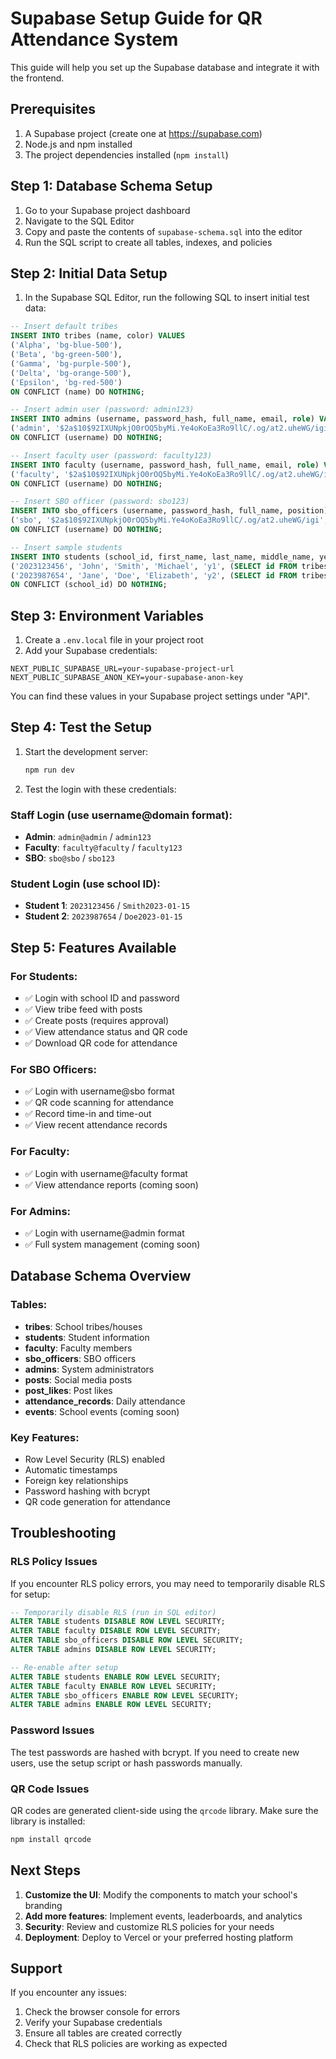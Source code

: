 # Supabase Setup Guide for QR Attendance System

This guide will help you set up the Supabase database and integrate it with the frontend.

## Prerequisites

1. A Supabase project (create one at https://supabase.com)
2. Node.js and npm installed
3. The project dependencies installed (`npm install`)

## Step 1: Database Schema Setup

1. Go to your Supabase project dashboard
2. Navigate to the SQL Editor
3. Copy and paste the contents of `supabase-schema.sql` into the editor
4. Run the SQL script to create all tables, indexes, and policies

## Step 2: Initial Data Setup

1. In the Supabase SQL Editor, run the following SQL to insert initial test data:

```sql
-- Insert default tribes
INSERT INTO tribes (name, color) VALUES
('Alpha', 'bg-blue-500'),
('Beta', 'bg-green-500'),
('Gamma', 'bg-purple-500'),
('Delta', 'bg-orange-500'),
('Epsilon', 'bg-red-500')
ON CONFLICT (name) DO NOTHING;

-- Insert admin user (password: admin123)
INSERT INTO admins (username, password_hash, full_name, email, role) VALUES
('admin', '$2a$10$92IXUNpkjO0rOQ5byMi.Ye4oKoEa3Ro9llC/.og/at2.uheWG/igi', 'System Administrator', 'admin@school.edu', 'admin')
ON CONFLICT (username) DO NOTHING;

-- Insert faculty user (password: faculty123)
INSERT INTO faculty (username, password_hash, full_name, email, role) VALUES
('faculty', '$2a$10$92IXUNpkjO0rOQ5byMi.Ye4oKoEa3Ro9llC/.og/at2.uheWG/igi', 'Faculty Member', 'faculty@school.edu', 'faculty')
ON CONFLICT (username) DO NOTHING;

-- Insert SBO officer (password: sbo123)
INSERT INTO sbo_officers (username, password_hash, full_name, position) VALUES
('sbo', '$2a$10$92IXUNpkjO0rOQ5byMi.Ye4oKoEa3Ro9llC/.og/at2.uheWG/igi', 'SBO Officer', 'President')
ON CONFLICT (username) DO NOTHING;

-- Insert sample students
INSERT INTO students (school_id, first_name, last_name, middle_name, year_level, tribe_id, password_hash) VALUES
('2023123456', 'John', 'Smith', 'Michael', 'y1', (SELECT id FROM tribes WHERE name = 'Alpha' LIMIT 1), '$2a$10$92IXUNpkjO0rOQ5byMi.Ye4oKoEa3Ro9llC/.og/at2.uheWG/igi'),
('2023987654', 'Jane', 'Doe', 'Elizabeth', 'y2', (SELECT id FROM tribes WHERE name = 'Beta' LIMIT 1), '$2a$10$92IXUNpkjO0rOQ5byMi.Ye4oKoEa3Ro9llC/.og/at2.uheWG/igi')
ON CONFLICT (school_id) DO NOTHING;
```

## Step 3: Environment Variables

1. Create a `.env.local` file in your project root
2. Add your Supabase credentials:

```env
NEXT_PUBLIC_SUPABASE_URL=your-supabase-project-url
NEXT_PUBLIC_SUPABASE_ANON_KEY=your-supabase-anon-key
```

You can find these values in your Supabase project settings under "API".

## Step 4: Test the Setup

1. Start the development server:

   ```bash
   npm run dev
   ```

2. Test the login with these credentials:

### Staff Login (use username@domain format):

- **Admin**: `admin@admin` / `admin123`
- **Faculty**: `faculty@faculty` / `faculty123`
- **SBO**: `sbo@sbo` / `sbo123`

### Student Login (use school ID):

- **Student 1**: `2023123456` / `Smith2023-01-15`
- **Student 2**: `2023987654` / `Doe2023-01-15`

## Step 5: Features Available

### For Students:

- ✅ Login with school ID and password
- ✅ View tribe feed with posts
- ✅ Create posts (requires approval)
- ✅ View attendance status and QR code
- ✅ Download QR code for attendance

### For SBO Officers:

- ✅ Login with username@sbo format
- ✅ QR code scanning for attendance
- ✅ Record time-in and time-out
- ✅ View recent attendance records

### For Faculty:

- ✅ Login with username@faculty format
- ✅ View attendance reports (coming soon)

### For Admins:

- ✅ Login with username@admin format
- ✅ Full system management (coming soon)

## Database Schema Overview

### Tables:

- **tribes**: School tribes/houses
- **students**: Student information
- **faculty**: Faculty members
- **sbo_officers**: SBO officers
- **admins**: System administrators
- **posts**: Social media posts
- **post_likes**: Post likes
- **attendance_records**: Daily attendance
- **events**: School events (coming soon)

### Key Features:

- Row Level Security (RLS) enabled
- Automatic timestamps
- Foreign key relationships
- Password hashing with bcrypt
- QR code generation for attendance

## Troubleshooting

### RLS Policy Issues

If you encounter RLS policy errors, you may need to temporarily disable RLS for setup:

```sql
-- Temporarily disable RLS (run in SQL editor)
ALTER TABLE students DISABLE ROW LEVEL SECURITY;
ALTER TABLE faculty DISABLE ROW LEVEL SECURITY;
ALTER TABLE sbo_officers DISABLE ROW LEVEL SECURITY;
ALTER TABLE admins DISABLE ROW LEVEL SECURITY;

-- Re-enable after setup
ALTER TABLE students ENABLE ROW LEVEL SECURITY;
ALTER TABLE faculty ENABLE ROW LEVEL SECURITY;
ALTER TABLE sbo_officers ENABLE ROW LEVEL SECURITY;
ALTER TABLE admins ENABLE ROW LEVEL SECURITY;
```

### Password Issues

The test passwords are hashed with bcrypt. If you need to create new users, use the setup script or hash passwords manually.

### QR Code Issues

QR codes are generated client-side using the `qrcode` library. Make sure the library is installed:

```bash
npm install qrcode
```

## Next Steps

1. **Customize the UI**: Modify the components to match your school's branding
2. **Add more features**: Implement events, leaderboards, and analytics
3. **Security**: Review and customize RLS policies for your needs
4. **Deployment**: Deploy to Vercel or your preferred hosting platform

## Support

If you encounter any issues:

1. Check the browser console for errors
2. Verify your Supabase credentials
3. Ensure all tables are created correctly
4. Check that RLS policies are working as expected
